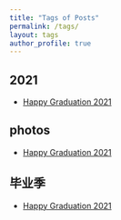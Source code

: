 ```yaml
---
title: "Tags of Posts"
permalink: /tags/
layout: tags
author_profile: true
---
```


## 2021 

- [Happy Graduation 2021](/portfolio/first/)

## photos

- [Happy Graduation 2021](/portfolio/first/)

## 毕业季
- [Happy Graduation 2021](/portfolio/first/)